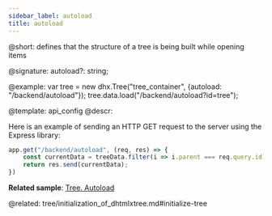 ```yaml
---
sidebar_label: autoload
title: autoload
---          
```


@short: defines that the structure of a tree is being built while opening items

@signature: autoload?: string;

@example: 
var tree = new dhx.Tree("tree_container", {autoload: "/backend/autoload"});
tree.data.load("/backend/autoload?id=tree");


@template:	api_config
@descr: 

Here is an example of sending an HTTP GET request to the server using the Express library:

~~~js
app.get("/backend/autoload", (req, res) => {
    const currentData = treeData.filter(i => i.parent === req.query.id);
    return res.send(currentData);
})
~~~

**Related sample**: [Tree. Autoload](https://snippet.dhtmlx.com/ahrblf1m)

@related: tree/initialization_of_dhtmlxtree.md#initialize-tree